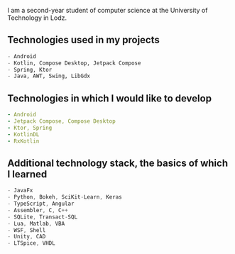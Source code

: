 I am a second-year student of computer science at the University of Technology in Lodz.
  
## Technologies used in my projects
```python
- Android
- Kotlin, Compose Desktop, Jetpack Compose
- Spring, Ktor
- Java, AWT, Swing, LibGdx
```

## Technologies in which I would like to develop
```yaml
- Android
- Jetpack Compose, Compose Desktop
- Ktor, Spring
- KotlinDL
- RxKotlin
```

## Additional technology stack, the basics of which I learned
```kotlin
- JavaFx
- Python, Bokeh, SciKit-Learn, Keras
- TypeScript, Angular
- Assembler, C, C++
- SQLite, Transact-SQL
- Lua, Matlab, VBA
- WSF, Shell
- Unity, CAD
- LTSpice, VHDL
```
